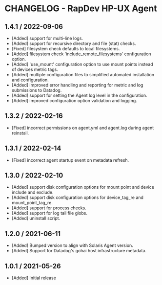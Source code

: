 # CHANGELOG - RapDev HP-UX Agent

## 1.4.1 / 2022-09-06

* [Added] support for multi-line logs.
* [Added] support for recursive directory and file (stat) checks.
* [Fixed] filesystem check defaults to local filesystems.
* [Added] filesystem check 'include_remote_filesystems' configuration option.
* [Added] 'use_mount' configuration option to use mount points instead of devices metric tags.
* [Added] multiple configuration files to simplified automated installation and configuration.
* [Added] improved error handling and reporting for metric and log submissions to Datadog.
* [Added] support for setting the Agent log level in the configuration.
* [Added] improved configuration option validation and logging.

## 1.3.2 / 2022-02-16

* [Fixed] incorrect permissions on agent.yml and agent.log during agent reinstall.

## 1.3.1 / 2022-02-14

* [Fixed] incorrect agent startup event on metadata refresh.

## 1.3.0 / 2022-02-10

* [Added] support disk configuration options for mount point and device include and exclude.
* [Added] support disk configuration options for device_tag_re and mount_point_tag_re.
* [Added] support for process checks.
* [Added] support for log tail file globs.
* [Added] uninstall script.

## 1.2.0 / 2021-06-11

* [Added] Bumped version to align with Solaris Agent version.
* [Added] Support for Datadog's gohai host infrastructure metadata.

## 1.0.1 / 2021-05-26

* [Added] Initial release